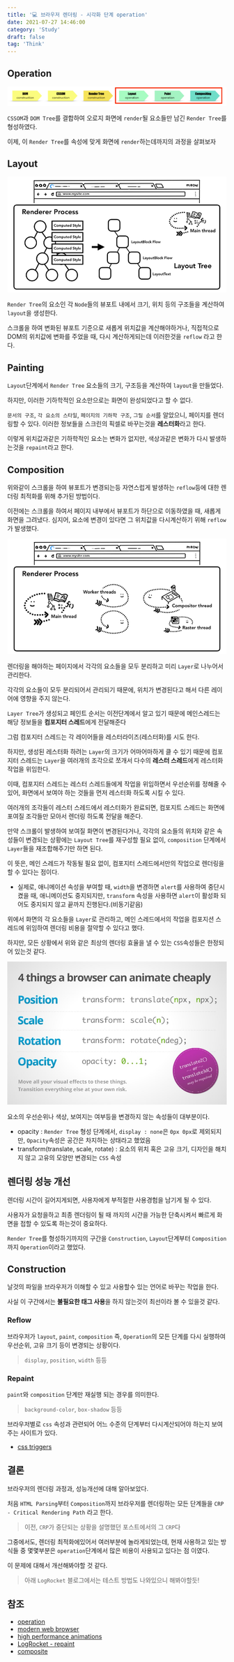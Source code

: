 ```yaml
---
title: '💻 브라우저 렌더링 - 시각화 단계 operation'
date: 2021-07-27 14:46:00
category: 'Study'
draft: false
tag: 'Think'
---
```


## Operation

<div style="margin : 0 auto; text-align : center">
  <img src="/img/2021/07/27/operation1.PNG" alt="1">
</div>

`CSSOM`과 `DOM Tree`를 결합하여 오로지 화면에 `render`될 요소들만 남긴 `Render Tree`를 형성하였다.

이제, 이 `Render Tree`를 속성에 맞게 화면에 `render`하는데까지의 과정을 살펴보자

## Layout

<div style="margin : 0 auto; text-align : center">
  <img src="/img/2021/07/27/operation2.png" alt="2">
</div>

`Render Tree`의 요소인 각 `Node`들의 뷰포트 내에서 크기, 위치 등의 구조들을 계산하여 `layout`을 생성한다.

스크롤을 하여 변화된 뷰포트 기준으로 새롭게 위치값을 계산해야하거나, 직접적으로 DOM의 위치값에 변화를 주었을 때, 다시 계산하게되는데 이러한것을 `reflow` 라고 한다.

## Painting

`Layout`단계에서 `Render Tree` 요소들의 크기, 구조등을 계산하여 `layout`을 만들었다.

하지만, 이러한 기하학적인 요소만으로는 화면이 완성되었다고 할 수 없다.

`문서의 구조`, `각 요소의 스타일`, `페이지의 기하학 구조`, `그릴 순서`를 알았으니, 페이지를 렌더링할 수 있다.
이러한 정보들을 스크린의 픽셀로 바꾸는것을 **레스터화**라고 한다.

이렇게 위치값과같은 기하학적인 요소는 변화가 없지만, 색상과같은 변화가 다시 발생하는것을 `repaint`라고 한다.

## Composition

위와같이 스크롤을 하여 뷰포트가 변경되는등 자연스럽게 발생하는 `reflow`등에 대한 렌더링 최적화를 위해 추가된 방법이다.

이전에는 스크롤을 하여서 페이지 내부에서 뷰포트가 하단으로 이동하였을 때, 새롭게 화면을 그려냈다. 심지어, 요소에 변경이 있다면 그 위치값을 다시계산하기 위해 `reflow`가 발생했다.

<div style="margin : 0 auto; text-align : center">
  <img src="/img/2021/07/27/parser-blocking1.png" alt="1">
</div>

렌더링을 해야하는 페이지에서 각각의 요소들을 모두 분리하고 미리 `Layer`로 나누어서 관리한다.

각각의 요소들이 모두 분리되어서 관리되기 때문에, 위치가 변경된다고 해서 다른 레이어에 영향을 주지 않는다.

`Layer Tree`가 생성되고 페인트 순서는 이전단계에서 알고 있기 때문에 메인스레드는 해당 정보들을 **컴포지터 스레드**에게 전달해준다

그럼 컴포지터 스레드는 각 레이어들을 레스터라이즈(레스터화)를 시도 한다.

하지만, 생성된 레스터화 하려는 `Layer`의 크기가 어마어마하게 클 수 있기 때문에 컴포지터 스레드는 `Layer`을 여러개의 조각으로 쪼개서 다수의 **레스터 스레드**에게 레스터화 작업을 위임한다.

이때, 컴포지터 스레드는 레스터 스레드들에게 작업을 위임하면서 우선순위를 정해줄 수 있어, 화면에서 보여야 하는 것들을 먼저 레스터화 하도록 시킬 수 있다.

여러개의 조각들이 레스터 스레드에서 레스터화가 완료되면, 컴포지트 스레드는 화면에 포여질 조각들만 모아서 렌더링 하도록 전달을 해준다.

만약 스크롤이 발생하여 보여질 화면이 변경된다거나, 각각의 요소들의 위치와 같은 속성들이 변경되는 상황에는 `Layout Tree`를 재구성할 필요 없이, `composition` 단계에서 `Layer`들을 재조합해주기만 하면 된다.

이 뜻은, 메인 스레드가 작동될 필요 없이, 컴포지터 스레드에서만의 작업으로 렌더링을 할 수 있다는 점이다.

- 실제로, 애니메이션 속성을 부여할 때, `width`을 변경하면 `alert`를 사용하여 중단시켰을 때, 애니메이션도 중지되지만, `transform` 속성을 사용하면 `alert`이 활성화 되어도 중지되지 않고 끝까지 진행된다.(비동기같음)

위에서 화면의 각 요소들을 `Layer`로 관리하고, 메인 스레드에서의 작업을 컴포지션 스레드에 위임하여 렌더링 비용을 절약할 수 있다고 했다.

하지만, 모든 상황에서 위와 같은 최상의 렌더링 효율을 낼 수 있는 `CSS`속성들은 한정되어 있는것 같다.

<div style="margin : 0 auto; text-align : center">
  <img src="/img/2021/07/27/operation3.jpg" alt="3">
</div>

요소의 우선순위나 색상, 보여지는 여부등을 변경하지 않는 속성들이 대부분이다.

- opacity : `Render Tree` 형성 단계에서, `display : none`은 `0px 0px`로 제외되지만, `Opacity`속성은 공간은 차지하는 상태라고 했었음
- transform(translate, scale, rotate) : 요소의 위치 혹은 고유 크기, 디자인을 해치지 않고 고유의 모양만 변경되는 `CSS` 속성

## 렌더링 성능 개선

렌더링 시간이 길어지게되면, 사용자에게 부적절한 사용경험을 남기게 될 수 있다.

사용자가 요청을하고 최종 렌더링이 될 때 까지의 시간을 가능한 단축시켜서 빠르게 화면을 접할 수 있도록 하는것이 중요하다.

`Render Tree`를 형성하기까지의 구간을 `Construction`, `Layout`단계부터 `Composition`까지 `Operation`이라고 했었다.

## Construction

날것의 파일을 브라우저가 이해할 수 있고 사용할수 있는 언어로 바꾸는 작업을 한다.

사실 이 구간에서는 **불필요한 태그 사용**을 하지 않는것이 최선이라 볼 수 있을것 같다.

### Reflow

브라우저가 `layout`, `paint`, `composition` 즉, `Operation`의 모든 단계를 다시 실행하여 우선순위, 고유 크기 등이 변경되는 상황이다.

> `display`, `position`, `width` 등등

### Repaint

`paint`와 `composition` 단계만 재실행 되는 경우를 의미한다.

> `background-color`, `box-shadow` 등등

브라우저별로 `css` 속성과 관련되어 어느 수준의 단계부터 다시계산되어야 하는지 보여주는 사이트가 있다.

- [css triggers](https://csstriggers.com/)

## 결론

브라우저의 렌더링 과정과, 성능개선에 대해 알아보았다.

처음 `HTML Parsing`부터 `Composition`까지 브라우저를 렌더링하는 모든 단계들을 `CRP - Critical Rendering Path` 라고 한다.

> 이전, `CRP`가 중단되는 상황을 설명했던 포스트에서의 그 `CRP`다

그중에서도, 렌더링 최적화에있어서 여러부분에 놀라게되었는데, 현재 사용하고 있는 방식들 중 몇몇부분은 `operation`단계에서 많은 비용이 사용되고 있다는 점 이였다.

이 문제에 대해서 개선해봐야할 것 같다.

> 아래 `LogRocket` 블로그에서는 테스트 방법도 나와있으니 해봐야할듯!

## 참조

- [operation](https://sangcho.tistory.com/entry/%EB%B8%8C%EB%9D%BC%EC%9A%B0%EC%A0%80%EC%9D%98Rendering2Operation?category=740188)
- [modern web browser](https://developers.google.com/web/updates/2018/09/inside-browser-part3)
- [high performance animations](https://www.html5rocks.com/en/tutorials/speed/high-performance-animations/)
- [LogRocket - repaint](https://blog.logrocket.com/eliminate-content-repaints-with-the-new-layers-panel-in-chrome-e2c306d4d752/)
- [composite](https://devsdk.github.io/ko/development/2021/03/29/blink-render-composition.html)
